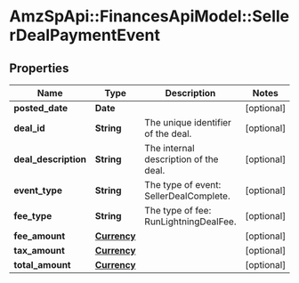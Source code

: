 # AmzSpApi::FinancesApiModel::SellerDealPaymentEvent

## Properties
Name | Type | Description | Notes
------------ | ------------- | ------------- | -------------
**posted_date** | **Date** |  | [optional] 
**deal_id** | **String** | The unique identifier of the deal. | [optional] 
**deal_description** | **String** | The internal description of the deal. | [optional] 
**event_type** | **String** | The type of event: SellerDealComplete. | [optional] 
**fee_type** | **String** | The type of fee: RunLightningDealFee. | [optional] 
**fee_amount** | [**Currency**](Currency.md) |  | [optional] 
**tax_amount** | [**Currency**](Currency.md) |  | [optional] 
**total_amount** | [**Currency**](Currency.md) |  | [optional] 

